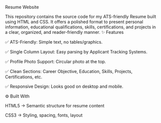 Resume Website

This repository contains the source code for my ATS-friendly Resume built using HTML and CSS.
It offers a polished format to present personal information, educational qualifications, skills, certifications, and projects in a clear, organized, and reader-friendly manner.
✨ Features

✅ ATS-Friendly: Simple text, no tables/graphics.

✅ Single Column Layout: Easy parsing by Applicant Tracking Systems.

✅ Profile Photo Support: Circular photo at the top.

✅ Clean Sections: Career Objective, Education, Skills, Projects, Certifications, etc.

✅ Responsive Design: Looks good on desktop and mobile.


⚙️ Built With

HTML5 → Semantic structure for resume content

CSS3 → Styling, spacing, fonts, layout

